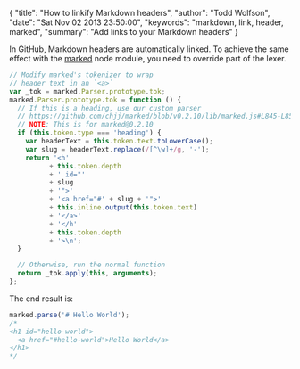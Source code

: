 {
  "title": "How to linkify Markdown headers",
  "author": "Todd Wolfson",
  "date": "Sat Nov 02 2013 23:50:00",
  "keywords": "markdown, link, header, marked",
  "summary": "Add links to your Markdown headers"
}

In GitHub, Markdown headers are automatically linked. To achieve the same effect with the [marked][] node module, you need to override part of the lexer.

[marked]: https://github.com/chjj/marked

```js
// Modify marked's tokenizer to wrap
// header text in an `<a>`
var _tok = marked.Parser.prototype.tok;
marked.Parser.prototype.tok = function () {
  // If this is a heading, use our custom parser
  // https://github.com/chjj/marked/blob/v0.2.10/lib/marked.js#L845-L855
  // NOTE: This is for marked@0.2.10
  if (this.token.type === 'heading') {
    var headerText = this.token.text.toLowerCase();
    var slug = headerText.replace(/[^\w]+/g, '-');
    return '<h'
          + this.token.depth
          + ' id="'
          + slug
          + '">'
          + '<a href="#' + slug + '">'
          + this.inline.output(this.token.text)
          + '</a>'
          + '</h'
          + this.token.depth
          + '>\n';
  }

  // Otherwise, run the normal function
  return _tok.apply(this, arguments);
};
```

The end result is:

```js
marked.parse('# Hello World');
/*
<h1 id="hello-world">
  <a href="#hello-world">Hello World</a>
</h1>
*/
```

